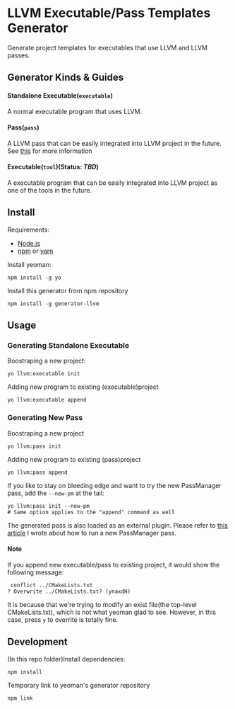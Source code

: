 # LLVM Executable/Pass Templates Generator

Generate project templates for executables that use LLVM 
and LLVM passes.

## Generator Kinds & Guides
#### Standalone Executable(`executable`)
A normal executable program that uses LLVM.

#### Pass(`pass`)
A LLVM pass that can be easily integrated into LLVM project in the future. See [this](https://llvm.org/docs/CMake.html#id15) for more information

#### Executable(`tool`)(Status: _TBD_)
A executable program that can be easily integrated into LLVM project as one of the tools in the future.

## Install
Requirements:
 - [Node.js](https://nodejs.org/en/download/)
 - [npm](https://www.npmjs.com/get-npm) or [yarn](https://yarnpkg.com/en/docs/install)

Install yeoman:
```
npm install -g yo
```
Install this generator from npm repository
```
npm install -g generator-llvm
```

## Usage
### Generating Standalone Executable
Boostraping a new project:
```
yo llvm:executable init
```
Adding new program to existing (executable)project
```
yo llvm:executable append
```

### Generating New Pass
Boostraping a new project
```
yo llvm:pass init
```
Adding new program to existing (pass)project
```
yo llvm:pass append
```
If you like to stay on bleeding edge and want to try the new PassManager pass, add the `--new-pm` at the tail:
```
yo llvm:pass init --new-pm
# Same option applies to the "append" command as well
```
The generated pass is also loaded as an external plugin. Please refer to [this article](https://medium.com/@mshockwave/writing-llvm-pass-in-2018-part-i-531c700e85eb) I wrote about how to run a new PassManager pass.

#### Note
If you append new executable/pass to existing project, it would show the following message:
```
 conflict ../CMakeLists.txt
? Overwrite ../CMakeLists.txt? (ynaxdH)
```
It is because that we're trying to modify an exist file(the top-level CMakeLists.txt), which is not what yeoman glad to see. However, in this case, press `y` to overrite is totally fine.

## Development
(In this repo folder)Install dependencies:
```
npm install
```
Temporary link to yeoman's generator repository
```
npm link
```
